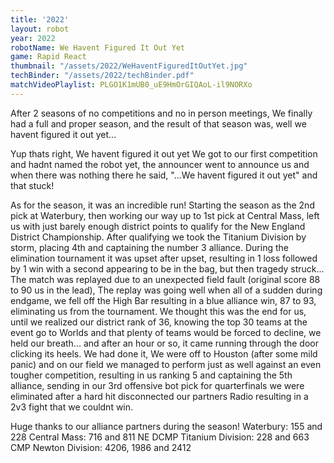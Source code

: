 ```yaml
---
title: '2022'
layout: robot
year: 2022
robotName: We Havent Figured It Out Yet
game: Rapid React
thumbnail: "/assets/2022/WeHaventFiguredItOutYet.jpg"
techBinder: "/assets/2022/techBinder.pdf"
matchVideoPlaylist: PLGO1K1mUB0_uE9HmOrGIQAoL-il9NORXo
---
```


After 2 seasons of no competitions and no in person meetings, We finally had a full and proper season, and the result of that season was, well we havent figured it out yet... 

Yup thats right, We havent figured it out yet
We got to our first competition and hadnt named the robot yet, the announcer went to announce us and when there was nothing there he said, "...We havent figured it out yet" and that stuck!

As for the season, it was an incredible run! Starting the season as the 2nd pick at Waterbury, then working our way up to 1st pick at Central Mass, left us with just barely enough district points to qualify for the New England District Championship.  After qualifying we took the Titanium Division by storm, placing 4th and captaining the number 3 alliance.  During the elimination tournament it was upset after upset, resulting in 1 loss followed by 1 win with a second appearing to be in the bag, but then tragedy struck...  The match was replayed due to an unexpected field fault (original score 88 to 90 us in the lead), The replay was going well when all of a sudden during endgame, we fell off the High Bar resulting in a blue alliance win, 87 to 93, eliminating us from the tournament.  We thought this was the end for us, until we realized our district rank of 36, knowing the top 30 teams at the event go to Worlds and that plenty of teams would be forced to decline, we held our breath... and after an hour or so, it came running through the door clicking its heels.  We had done it, We were off to Houston (after some mild panic) and on our field we managed to perform just as well against an even tougher competition, resulting in us ranking 5 and captaining the 5th alliance, sending in our 3rd offensive bot pick for quarterfinals we were eliminated after a hard hit disconnected our partners Radio resulting in a 2v3 fight that we couldnt win.

Huge thanks to our alliance partners during the season!
Waterbury: 155 and 228 
Central Mass: 716 and 811
NE DCMP Titanium Division: 228 and 663
CMP Newton Division: 4206, 1986 and 2412
